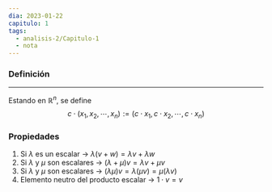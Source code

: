 ```yaml
---
dia: 2023-01-22
capitulo: 1
tags:
  - analisis-2/Capitulo-1
  - nota
---
```

### Definición
---
Estando en $\mathbb{R}^n$, se define
$$ c \cdot (x_1, x_2, \cdots, x_n) := (c \cdot x_1, c \cdot x_2, \cdots, c \cdot x_n)$$


### Propiedades
1. Si $\lambda$ es un escalar  -> $\lambda (v + w) = \lambda v + \lambda w$
2. Si $\lambda$ y $\mu$ son escalares -> $(\lambda + \mu) v = \lambda v + \mu v$
3. Si $\lambda$ y $\mu$ son escalares -> $(\lambda \mu) v = \lambda(\mu v) = \mu (\lambda v)$
4. Elemento neutro del producto escalar -> $1 \cdot v = v$